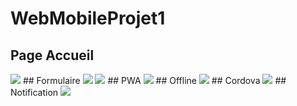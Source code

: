 # WebMobileProjet1
## Page Accueil
<img src="https://github.com/jeremydeblaecker/WebMobileProjet1/tree/master/www/img/readme/accueil.jpg"/>
## Formulaire
<img src="https://github.com/jeremydeblaecker/WebMobileProjet1/tree/master/www/img/readme/formulaire1.jpg"/>
<img src="https://github.com/jeremydeblaecker/WebMobileProjet1/tree/master/www/img/readme/formulaire2.jpg"/>
## PWA
<img src="https://github.com/jeremydeblaecker/WebMobileProjet1/tree/master/www/img/readme/pwa.jpg"/>
## Offline
<img src="https://github.com/jeremydeblaecker/WebMobileProjet1/tree/master/www/img/readme/offline.jpg"/>
## Cordova
<img src="https://github.com/jeremydeblaecker/WebMobileProjet1/tree/master/www/img/readme/cordova.jpg"/>
## Notification
<img src="https://github.com/jeremydeblaecker/WebMobileProjet1/tree/master/www/img/readme/notification.jpg"/>
